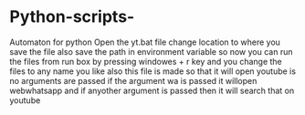 # Python-scripts-
Automaton for python
Open the yt.bat file change location to where you save the file also save the path in environment variable 
so now you can run the files from run box by pressing windowes  + r  key and you change the files to any name you like also this file
is made so that it will open youtube is no arguments are passed if the argument wa is passed it willopen webwhatsapp and if anyother argument
is passed then it will search that on youtube 



